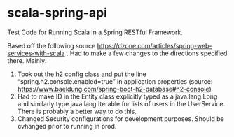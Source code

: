 # scala-spring-api
Test Code for Running Scala in a Spring RESTful Framework.

Based off the following source https://dzone.com/articles/spring-web-services-with-scala .  Had to make a few changes to the directions specified there. Mainly:

1.	Took out the h2 config class and put the line “spring.h2.console.enabled=true” in application properties (source: https://www.baeldung.com/spring-boot-h2-database#h2-console)
2.	Had to make ID in the Entity class explicitly typed as a java.lang.Long and similarly type java.lang.Iterable for lists of users in the UserService.  There is probably a better way to do this.
3. Changed Security configurations for development purposes. Should be cvhanged prior to running in prod. 

